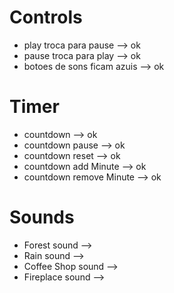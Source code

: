 # Controls
* play troca para pause         --> ok
* pause troca para play         --> ok
* botoes de sons ficam azuis    --> ok

# Timer 
* countdown                     --> ok
* countdown pause               --> ok
* countdown reset               --> ok
* countdown add Minute          --> ok
* countdown remove Minute       --> ok

# Sounds
* Forest sound                  -->
* Rain sound                    -->
* Coffee Shop sound             -->
* Fireplace sound               -->